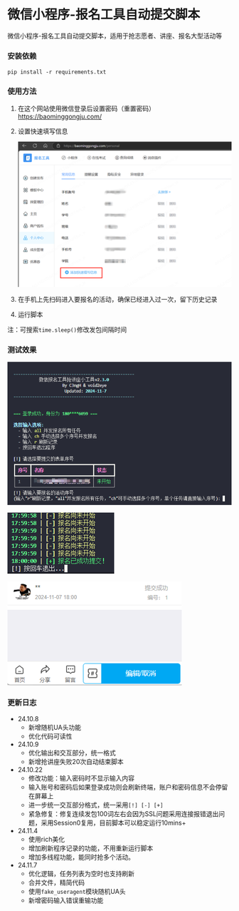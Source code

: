 # 微信小程序-报名工具自动提交脚本
微信小程序-报名工具自动提交脚本，适用于抢志愿者、讲座、报名大型活动等

### 安装依赖

```
pip install -r requirements.txt
```

### 使用方法

1. 在这个网站使用微信登录后设置密码（重置密码） https://baominggongju.com/

2. 设置快速填写信息

   ![image](/img/image1.png)

3. 在手机上先扫码进入要报名的活动，确保已经进入过一次，留下历史记录

5. 运行脚本

注：可搜索`time.sleep()`修改发包间隔时间

### 测试效果

![](img/image2.png)

![image3](img/image3.png)

![image4](img/image4.png)

### 更新日志

- 24.10.8
  - 新增随机UA头功能
  - 优化代码可读性
- 24.10.9
  - 优化输出和交互部分，统一格式
  - 新增抢讲座失败20次自动结束脚本
- 24.10.22
  - 修改功能：输入密码时不显示输入内容
  - 输入账号和密码后如果登录成功则会刷新终端，账户和密码信息不会停留在屏幕上
  - 进一步统一交互部分格式，统一采用`[!] [-] [+]`
  - 紧急修复：修复连续发包100词左右会因为SSL问题采用连接报错退出问题，采用Session0复用，目前脚本可以稳定运行10mins+
- 24.11.4
  * 使用rich美化
  * 增加刷新程序记录的功能，不用重新运行脚本
  * 增加多线程功能，能同时抢多个活动。
- 24.11.7
  - 优化逻辑，任务列表为空时也支持刷新
  - 合并文件，精简代码
  - 使用`fake_useragent`模块随机UA头
  - 新增密码输入错误重输功能
